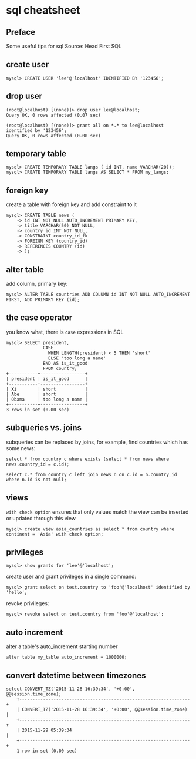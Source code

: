 sql cheatsheet
===============

## Preface
Some useful tips for sql
Source: Head First SQL 


## create user

    mysql> CREATE USER 'lee'@'localhost' IDENTIFIED BY '123456';


## drop user

    (root@localhost) [(none)]> drop user lee@localhost;
    Query OK, 0 rows affected (0.07 sec)

    (root@localhost) [(none)]> grant all on *.* to lee@localhost identified by '123456';
    Query OK, 0 rows affected (0.00 sec)

## temporary table

    mysql> CREATE TEMPORARY TABLE langs ( id INT, name VARCHAR(20));
    mysql> CREATE TEMPORARY TABLE langs AS SELECT * FROM my_langs;

## foreign key

create a table with foreign key and add constraint to it

    mysql> CREATE TABLE news (
        -> id INT NOT NULL AUTO_INCREMENT PRIMARY KEY,
        -> title VARCHAR(50) NOT NULL,
        -> country_id INT NOT NULL,
        -> CONSTRAINT country_id_fk
        -> FOREIGN KEY (country_id)
        -> REFERENCES COUNTRY (id)
        -> );    


## alter table

add column, primary key:

    mysql> ALTER TABLE countries ADD COLUMN id INT NOT NULL AUTO_INCREMENT FIRST, ADD PRIMARY KEY (id);


## the case operator    

you know what, there is `case` expressions in SQL

    mysql> SELECT president, 
                  CASE 
                    WHEN LENGTH(president) < 5 THEN 'short' 
                    ELSE 'too long a name'
                  END AS is_it_good
                  FROM country;
    +-----------+-----------------+
    | president | is_it_good      |
    +-----------+-----------------+
    | Xi        | short           |
    | Abe       | short           |
    | Obama     | too long a name |
    +-----------+-----------------+
    3 rows in set (0.00 sec)

    

## subqueries vs. joins

subqueries can be replaced by joins, for example, find countries which has some news:

    select * from country c where exists (select * from news where news.country_id = c.id);

    select c.* from country c left join news n on c.id = n.country_id where n.id is not null;


## views

`with check option` ensures that only values match the view can be inserted or updated through this view

    mysql> create view asia_countries as select * from country where continent = 'Asia' with check option;


## privileges

    mysql> show grants for 'lee'@'localhost';

create user and grant privileges in a single command:

    mysql> grant select on test.country to 'foo'@'localhost' identified by 'hello';

revoke privileges:

    mysql> revoke select on test.country from 'foo'@'localhost';


## auto increment

alter a table's auto_increment starting number

    alter table my_table auto_increment = 1000000;

## convert datetime between timezones

    select CONVERT_TZ('2015-11-28 16:39:34', '+0:00', @@session.time_zone);
        +-----------------------------------------------------------------+
        | CONVERT_TZ('2015-11-28 16:39:34', '+0:00', @@session.time_zone) |
        +-----------------------------------------------------------------+
        | 2015-11-29 05:39:34                                             |
        +-----------------------------------------------------------------+
        1 row in set (0.00 sec)
